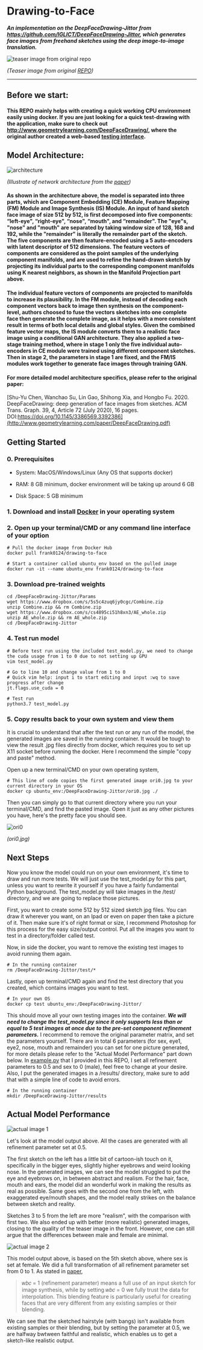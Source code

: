 # Drawing-to-Face

***An implementation on the DeepFaceDrawing-Jittor from https://github.com/IGLICT/DeepFaceDrawing-Jittor, which generates face images from freehand sketches using the deep image-to-image translation.***

![teaser image from original repo](showcase/teaser.jpg)

*(Teaser image from original [REPO](https://github.com/IGLICT/DeepFaceDrawing-Jittor/))*

------

## Before we start:

#### This REPO mainly helps with creating a quick working CPU environment easily using docker. If you are just looking for a quick test-drawing with the application, make sure to check out http://www.geometrylearning.com/DeepFaceDrawing/, where the original author created a web-based [testing interface](http://deepfacedrawing.geometrylearning.com/index_EN_621.html/).


## Model Architecture:

![architecture](showcase/architecture.png)

*(Illustrate of network architecture from the [paper](http://www.geometrylearning.com/paper/DeepFaceDrawing.pdf))*

#### As shown in the architecture above, the model is separated into three parts, which are Component Embedding (CE) Module, Feature Mapping (FM) Module and Image Synthesis (IS) Module. An input of hand sketch face image of size 512 by 512, is first decomposed into five components: “left-eye", “right-eye", “nose", “mouth", and “remainder". The "eye"s, "nose" and "mouth" are separated by taking window size of 128, 168 and 192, while the "remainder" is literally the remainder part of the sketch. The five components are then feature-encoded using a 5 auto-encoders with latent descriptor of 512 dimensions. The feature vectors of components are considered as the point samples of the underlying component manifolds, and are used to refine the hand-drawn sketch by projecting its individual parts to the corresponding component manifolds using K nearest neighbors, as shown in the Manifold Projection part above.

#### The individual feature vectors of components are projected to manifolds to increase its plausibility. In the FM module, instead of decoding each component vectors back to image then synthesis on the component-level, authors choosed to fuse the vectors sketches into one complete face then generate the complete image, as it helps with a more consistent result in terms of both local details and global styles. Given the combined feature vector maps, the IS module converts them to a realistic face image using a conditional GAN architecture. They also applied a two-stage training method, where in stage 1 only the five individual auto-encoders in CE module were trained using different component sketches. Then in stage 2, the parameters in stage 1 are fixed, and the FM/IS modules work together to generate face images through training GAN. 

#### For more detailed model architecture specifics, please refer to the original paper: 
[Shu-Yu Chen, Wanchao Su, Lin Gao, Shihong Xia, and Hongbo Fu. 2020. DeepFaceDrawing: deep generation of face images from sketches. ACM Trans. Graph. 39, 4, Article 72 (July 2020), 16 pages. DOI:https://doi.org/10.1145/3386569.3392386](http://www.geometrylearning.com/paper/DeepFaceDrawing.pdf)


## Getting Started

### 0. Prerequisites

- System: MacOS/Windows/Linux (Any OS that supports docker)

- RAM: 8 GB minimum, docker environment will be taking up around 6 GB

- Disk Space: 5 GB minimum

### 1. Download and install [Docker](https://docs.docker.com/get-docker/) in your operating system

### 2. Open up your terminal/CMD or any command line interface of your option
```
# Pull the docker image from Docker Hub
docker pull frank0124/drawing-to-face

# Start a container called ubuntu_env based on the pulled image
docker run -it --name ubuntu_env frank0124/drawing-to-face
```

### 3. Download pre-trained weights
```
cd /DeepFaceDrawing-Jittor/Params
wget https://www.dropbox.com/s/5s5c4zuq6jy0cgc/Combine.zip
unzip Combine.zip && rm Combine.zip
wget https://www.dropbox.com/s/cs4895ci51h8xn3/AE_whole.zip
unzip AE_whole.zip && rm AE_whole.zip
cd /DeepFaceDrawing-Jittor
```

### 4. Test run model
```
# Before test run using the included test_model.py, we need to change the cuda usage from 1 to 0 due to not setting up GPU
vim test_model.py

# Go to line 10 and change value from 1 to 0 
# Quick vim help: input i to start editing and input :wq to save progress after change
jt.flags.use_cuda = 0

# Test run
python3.7 test_model.py
```

### 5. Copy results back to your own system and view them

It is crucial to understand that after the test run or any run of the model, the generated images are saved in the running container. It would be tough to view the result .jpg files directly from docker, which requires you to set up X11 socket before running the docker. Here I recommend the simple "copy and paste" method.

Open up a new terminal/CMD on your own operating system,
```
# This line of code copies the first generated image ori0.jpg to your current directory in your OS
docker cp ubuntu_env:/DeepFaceDrawing-Jittor/ori0.jpg ./          
```

Then you can simply go to that current directory where you run your terminal/CMD, and find the pasted image. Open it just as any other pictures you have, here's the pretty face you should see.

![ori0](showcase/ori0.jpg)

*(ori0.jpg)*

## Next Steps

Now you know the model could run on your own environment, it's time to draw and run more tests. We will just use the test_model.py for this part, unless you want to rewrite it yourself if you have a fairly fundamental Python background. The test_model.py will take images in the /test/ directory, and we are going to replace those pictures. 

First, you want to create some 512 by 512 sized sketch jpg files. You can draw it wherever you want, on an Ipad or even on paper then take a picture of it. Then make sure it's of right format or size, I recommend Photoshop for this process for the easy size/output control. Put all the images you want to test in a directory/folder called test. 

Now, in side the docker, you want to remove the existing test images to avoid running them again.
```
# In the running container
rm /DeepFaceDrawing-Jittor/test/*
```

Lastly, open up terminal/CMD again and find the test directory that you created, which contains images you want to test.
```
# In your own OS
docker cp test ubuntu_env:/DeepFaceDrawing-Jittor/        
```
This should move all your own testing images into the container. ***We will need to change the test_model.py since it only supports less than or equal to 5 test images at once due to the pre-set component refinement parameters.*** I recommend to remove the original parameter matrix, and set the parameters yourself. There are in total 6 parameters (for sex, eye1, eye2, nose, mouth and remainder) you can set for one picture generated, for more details please refer to the "Actual Model Performance" part down below. In [example.py](example.py) that I provided in this REPO, I set all refinement parameters to 0.5 and sex to 0 (male), feel free to change at your desire. Also, I put the generated images in a /results/ directory, make sure to add that with a simple line of code to avoid errors.
```
# In the running container
mkdir /DeepFaceDrawing-Jittor/results
```

## Actual Model Performance

![actual image 1](showcase/actualcase1.jpg)

Let's look at the model output above. All the cases are generated with all refinement parameter set at 0.5. 

The first sketch on the left has a little bit of cartoon-ish touch on it, specifically in the bigger eyes, slightly higher eyebrows and weird looking nose. In the generated images, we can see the model struggled to put the eye and eyebrows on, in between abstract and realism. For the hair, face, mouth and ears, the model did an wonderful work in making the results as real as possible. Same goes with the second one from the left, with exaggerated eye/mouth shapes, and the model really strikes on the balance between sketch and reality.

Sketches 3 to 5 from the left are more "realism", with the comparison with first two. We also ended up with better (more realistic) generated images, closing to the quality of the teaser image in the front. However, one can still argue that the differences between male and female are minimal.

![actual image 2](showcase/actualcase2.jpg)

This model output above, is based on the 5th sketch above, where sex is set at female. We did a full transformation of all refinement parameter set from 0 to 1. As stated in [paper](http://www.geometrylearning.com/paper/DeepFaceDrawing.pdf), 
> 𝑤𝑏𝑐 = 1 (refinement parameter) means a full use of an input sketch for image synthesis, while by setting 𝑤𝑏𝑐 = 0 we fully trust the data for interpolation. This blending feature is particularly useful for creating faces that are very different from any existing samples or their blending.

We can see that the sketched hairstyle (with bangs) isn't available from existing samples or their blending, but by setting the parameter at 0.5, we are halfway bwtween faithful and realistic, which enables us to get a sketch-like realistic output.


